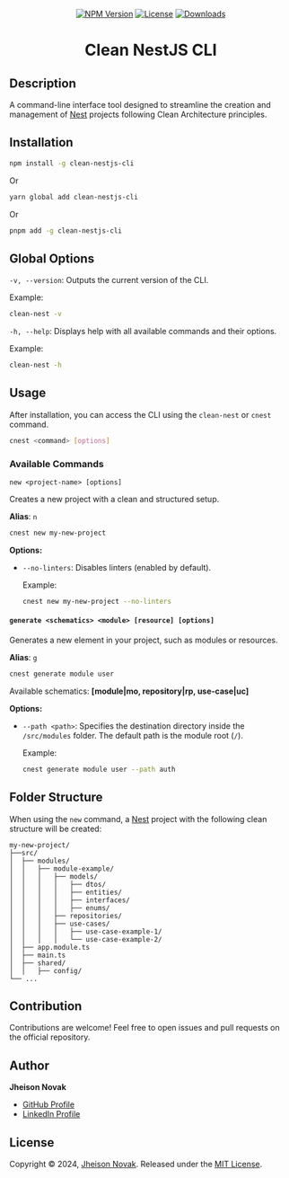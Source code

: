 <p align="center">
    <a href="https://www.npmjs.com/package/clean-nestjs-cli"><img src="https://img.shields.io/npm/v/clean-nestjs-cli.svg" alt ="NPM Version"></a> <a href="https://www.npmjs.com/package/clean-nestjs-cli"><img src="https://img.shields.io/npm/l/clean-nestjs-cli.svg" alt ="License"></a> <a href="https://www.npmjs.com/package/clean-nestjs-cli"><img src="https://img.shields.io/npm/d18m/clean-nestjs-cli.svg" alt ="Downloads"></a>
</p>
<h1 align="center">Clean NestJS CLI</h1>

## Description

A command-line interface tool designed to streamline the creation and management of [Nest](https://github.com/nestjs/nest) projects following Clean Architecture principles.

## Installation

```bash
npm install -g clean-nestjs-cli
```

Or

```bash
yarn global add clean-nestjs-cli
```

Or

```bash
pnpm add -g clean-nestjs-cli
```

## Global Options

`-v, --version`: Outputs the current version of the CLI.

Example:

```bash
clean-nest -v
```

`-h, --help`: Displays help with all available commands and their options.

Example:

```bash
clean-nest -h
```

## Usage

After installation, you can access the CLI using the `clean-nest` or `cnest` command.

```bash
cnest <command> [options]
```

### Available Commands

`new <project-name> [options]`

Creates a new project with a clean and structured setup.

**Alias**: `n`

```bash
cnest new my-new-project
```

**Options:**

-   `--no-linters`: Disables linters (enabled by default).

    Example:

    ```bash
    cnest new my-new-project --no-linters
    ```

#### `generate <schematics> <module> [resource] [options]`

Generates a new element in your project, such as modules or resources.

**Alias**: `g`

```bash
cnest generate module user
```

Available schematics: **[module|mo, repository|rp, use-case|uc]**

**Options:**

-   `--path <path>`: Specifies the destination directory inside the `/src/modules` folder. The default path is the module root (`/`).

    Example:

    ```bash
    cnest generate module user --path auth
    ```

## Folder Structure

When using the `new` command, a [Nest](https://github.com/nestjs/nest) project with the following clean structure will be created:

```
my-new-project/
├──src/
│  ├── modules/
│  │   ├── module-example/
│  │   │   ├── models/
│  │   │   │   ├── dtos/
│  │   │   │   ├── entities/
│  │   │   │   ├── interfaces/
│  │   │   │   ├── enums/
│  │   │   ├── repositories/
│  │   │   ├── use-cases/
│  │   │   │   ├── use-case-example-1/
│  │   │   │   └── use-case-example-2/
│  ├── app.module.ts
│  ├── main.ts
│  ├── shared/
│  │   ├── config/
└── ...
```

## Contribution

Contributions are welcome! Feel free to open issues and pull requests on the official repository.

## Author

**Jheison Novak**

-   [GitHub Profile](https://github.com/JheisonNovak)
-   [LinkedIn Profile](https://www.linkedin.com/in/jheison-novak)

## License

Copyright © 2024, [Jheison Novak](https://github.com/JheisonNovak).
Released under the [MIT License](LICENSE).
